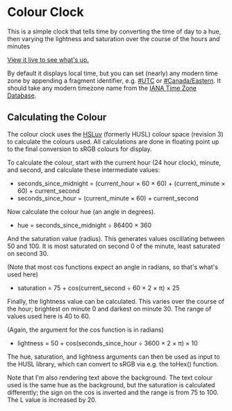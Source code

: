 Colour Clock
============

This is a simple clock that tells time by converting the time of day to
a hue, then varying the lightness and saturation over the course of the
hours and minutes

[View it live to see what's up.](https://colourclock.kepstin.ca/)

By default it displays local time, but you can set (nearly) any modern
time zone by appending a fragment identifier, e.g.
[#UTC](https://colourclock.kepstin.ca/#UTC) or
[#Canada/Eastern](https://colourclock.kepstin.ca/#Canada/Eastern).
It should take any modern timezone name from the
[IANA Time Zone Database](http://en.wikipedia.org/wiki/Tz_database).

Calculating the Colour
----------------------

The colour clock uses the [HSLuv](http://www.hsluv.org/) (formerly HUSL) colour space
(revision 3) to calculate the colours used. All calculations are done in
floating point up to the final conversion to sRGB colours for display.

To calculate the colour, start with the current hour (24 hour clock), minute,
and second, and calculate these intermediate values:

- seconds\_since\_midnight = (current\_hour × 60 × 60) + (current\_minute × 60) + current\_second
- seconds\_since\_hour = (current\_minute × 60) + current\_second

Now calculate the colour hue (an angle in degrees).

- hue = seconds\_since\_midnight ÷ 86400 × 360

And the saturation value (radius).
This generates values oscillating between 50 and 100. It is most saturated
on second 0 of the minute, least saturated on second 30.

(Note that most cos functions expect an angle in radians, so that's what's
used here)

- saturation = 75 + cos(current\_second ÷ 60 × 2 × π) × 25

Finally, the lightness value can be calculated.
This varies over the course of the hour; brightest on minute 0 and darkest on
minute 30. The range of values used here is 40 to 60.

(Again, the argument for the cos function is in radians)

- lightness = 50 + cos(seconds\_since\_hour ÷ 3600 × 2 × π) × 10

The hue, saturation, and lightness arguments can then be used as input to
the HUSL library, which can convert to sRGB via e.g. the toHex() function.

Note that I'm also rendering text above the background. The text colour used is
the same hue as the background, but the saturation is calculated differently;
the sign on the cos is inverted and the range is from 75 to 100. The L value
is increased by 20.
